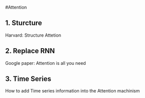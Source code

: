 #Attention

## 1. Sturcture

Harvard: Structure Attetion

## 2. Replace RNN

Google paper: Attention is all you need

## 3. Time Series

How to add Time series information into the Attention machinism
